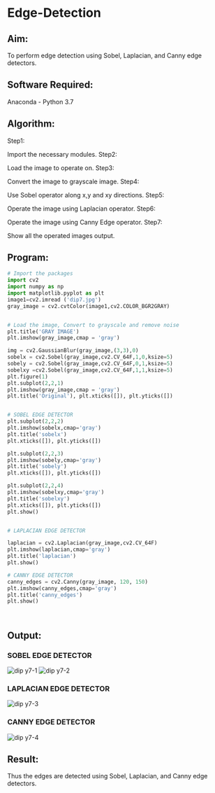 # Edge-Detection
## Aim:
To perform edge detection using Sobel, Laplacian, and Canny edge detectors.

## Software Required:
Anaconda - Python 3.7

## Algorithm:

Step1:

Import the necessary modules.
Step2:

Load the image to operate on.
Step3:

Convert the image to grayscale image.
Step4:

Use Sobel operator along x,y and xy directions.
Step5:

Operate the image using Laplacian operator.
Step6:

Operate the image using Canny Edge operator.
Step7:

Show all the operated images output.

 
## Program:

``` Python
# Import the packages
import cv2
import numpy as np
import matplotlib.pyplot as plt
image1=cv2.imread ('dip7.jpg') 
gray_image = cv2.cvtColor(image1,cv2.COLOR_BGR2GRAY)


# Load the image, Convert to grayscale and remove noise
plt.title('GRAY IMAGE')
plt.imshow(gray_image,cmap = 'gray')

img = cv2.GaussianBlur(gray_image,(3,3),0)
sobelx = cv2.Sobel(gray_image,cv2.CV_64F,1,0,ksize=5)
sobely = cv2.Sobel(gray_image,cv2.CV_64F,0,1,ksize=5)
sobelxy =cv2.Sobel(gray_image,cv2.CV_64F,1,1,ksize=5)
plt.figure(1)
plt.subplot(2,2,1)
plt.imshow(gray_image,cmap = 'gray')
plt.title('Original'), plt.xticks([]), plt.yticks([])


# SOBEL EDGE DETECTOR
plt.subplot(2,2,2)
plt.imshow(sobelx,cmap='gray')
plt.title('sobelx')
plt.xticks([]), plt.yticks([])

plt.subplot(2,2,3)
plt.imshow(sobely,cmap='gray')
plt.title('sobely')
plt.xticks([]), plt.yticks([])

plt.subplot(2,2,4)
plt.imshow(sobelxy,cmap='gray')
plt.title('sobelxy')
plt.xticks([]), plt.yticks([])
plt.show()


# LAPLACIAN EDGE DETECTOR

laplacian = cv2.Laplacian(gray_image,cv2.CV_64F)
plt.imshow(laplacian,cmap='gray')
plt.title('laplacian')
plt.show()

# CANNY EDGE DETECTOR
canny_edges = cv2.Canny(gray_image, 120, 150)
plt.imshow(canny_edges,cmap='gray')
plt.title('canny_edges')
plt.show()




```
## Output:
### SOBEL EDGE DETECTOR

![dip y7-1](https://user-images.githubusercontent.com/94619247/233027909-f11b9189-32ff-44a7-9011-2d88468ac773.jpg)
![dip y7-2](https://user-images.githubusercontent.com/94619247/233027885-258aa96f-47d7-4d1f-9fe3-1e3dde1b4c2e.jpg)

### LAPLACIAN EDGE DETECTOR

![dip y7-3](https://user-images.githubusercontent.com/94619247/233027998-7ed5edf8-80a6-4c4e-8082-e0a6525862ea.jpg)


### CANNY EDGE DETECTOR
![dip y7-4](https://user-images.githubusercontent.com/94619247/233028374-a0162cb5-87f5-47d9-a965-63615720c692.jpg)


## Result:
Thus the edges are detected using Sobel, Laplacian, and Canny edge detectors.
